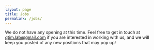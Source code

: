 ```yaml
---
layout: page
title: Jobs
permalink: /jobs/
---
```


We do not have any opening at this time. Feel free to get in touch at qtim.lab@gmail.com if you are interested in working with us, and we will keep you posted of any new positions that may pop up!